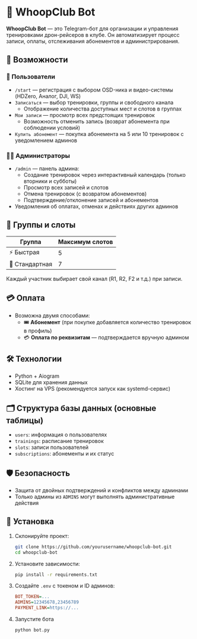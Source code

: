 # 🤖 WhoopClub Bot

**WhoopClub Bot** — это Telegram-бот для организации и управления тренировками дрон-рейсеров в клубе. Он автоматизирует процесс записи, оплаты, отслеживания абонементов и администрирования.

## 🚀 Возможности

### 👥 Пользователи
- `/start` — регистрация с выбором OSD-ника и видео-системы (HDZero, Аналог, DJI, WS)
- `Записаться` — выбор тренировки, группы и свободного канала
  - Отображение количества доступных мест и слотов в группах
- `Мои записи` — просмотр всех предстоящих тренировок
  - Возможность отменить запись (возврат абонемента при соблюдении условий)
- `Купить абонемент` — покупка абонемента на 5 или 10 тренировок с уведомлением админов

### 👨‍✈️ Администраторы
- `/admin` — панель админа:
  - Создание тренировок через интерактивный календарь (только вторники и субботы)
  - Просмотр всех записей и слотов
  - Отмена тренировок (с возвратом абонементов)
  - Подтверждение/отклонение записей и абонементов
- Уведомления об оплатах, отменах и действиях других админов

## 📆 Группы и слоты

| Группа         | Максимум слотов |
|----------------|-----------------|
| ⚡ Быстрая      | 5               |
| 🏁 Стандартная  | 7               |

Каждый участник выбирает свой канал (R1, R2, F2 и т.д.) при записи.

## 💳 Оплата
- Возможна двумя способами:
  - 🎟 **Абонемент** (при покупке добавляется количество тренировок в профиль)
  - 💳 **Оплата по реквизитам** — подтверждается вручную админом

## 🛠️ Технологии
- Python + Aiogram
- SQLite для хранения данных
- Хостинг на VPS (рекомендуется запуск как systemd-сервис)

## 🗂️ Структура базы данных (основные таблицы)
- `users`: информация о пользователях
- `trainings`: расписание тренировок
- `slots`: записи пользователей
- `subscriptions`: абонементы и их статус

## 🛡️ Безопасность
- Защита от двойных подтверждений и конфликтов между админами
- Только админы из `ADMINS` могут выполнять административные действия

## 📌 Установка
1. Склонируйте проект:
   ```bash
   git clone https://github.com/yourusername/whoopclub-bot.git
   cd whoopclub-bot
   ```
2. Установите зависимости:
    ```bash
    pip install -r requirements.txt
    ```
3. Создайте `.env` с токеном и ID админов:
    ```ini
    BOT_TOKEN=...
    ADMINS=12345678,23456789
    PAYMENT_LINK=https://...
    ```
4. Запустите бота
    ```bash
    python bot.py
    ```
